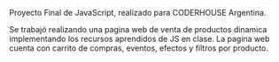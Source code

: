 Proyecto Final de JavaScript, realizado para CODERHOUSE Argentina.

Se trabajó realizando una pagina web de venta de productos dinamica implementando los recursos aprendidos de JS en clase.
La pagina web cuenta con carrito de compras, eventos, efectos y filtros por producto.


